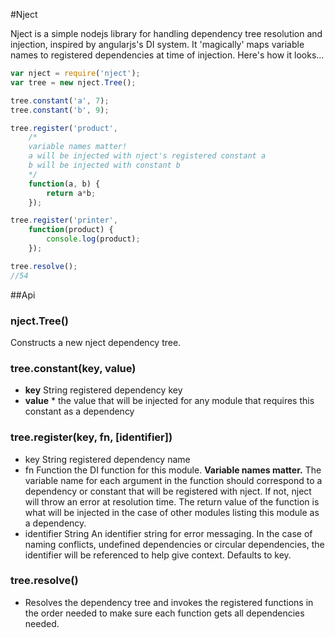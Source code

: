 #Nject

Nject is a simple nodejs library for handling dependency tree resolution and injection, inspired by angularjs's DI system. It 'magically' maps variable names to registered dependencies at time of injection. Here's how it looks...

```javascript
var nject = require('nject');
var tree = new nject.Tree();

tree.constant('a', 7);
tree.constant('b', 9);

tree.register('product',
    /*
    variable names matter!
    a will be injected with nject's registered constant a
    b will be injected with constant b
    */
    function(a, b) {
        return a*b;
    });

tree.register('printer',
    function(product) {
        console.log(product);
    });

tree.resolve();
//54

```

##Api

### nject.Tree()

Constructs a new nject dependency tree.

### tree.constant(key, value)

 - **key** String registered dependency key
 - **value** * the value that will be injected for any module that requires this constant as a dependency

### tree.register(key, fn, [identifier])

 - key String registered dependency name
 - fn Function the DI function for this module. **Variable names matter.** The variable name for each argument in the function should correspond to a dependency or constant that will be registered with nject. If not, nject will throw an error at resolution time. The return value of the function is what will be injected in the case of other modules listing this module as a dependency.
 - identifier String An identifier string for error messaging. In the case of naming conflicts, undefined dependencies or circular dependencies, the identifier will be referenced to help give context. Defaults to key.

 ### tree.resolve()

  - Resolves the dependency tree and invokes the registered functions in the order needed to make sure each function gets all dependencies needed.
